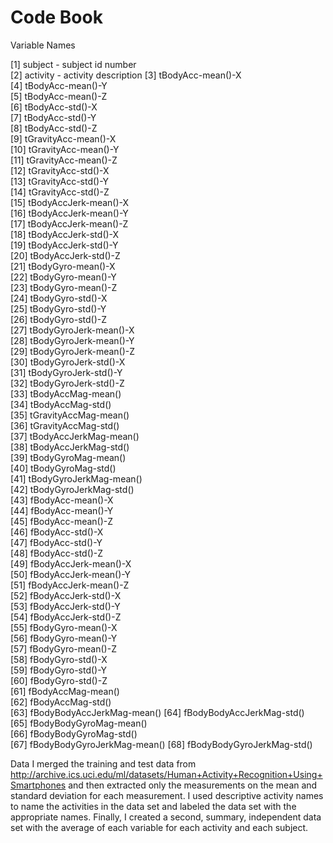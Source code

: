 Code Book
=========================
Variable Names

 [1] subject - subject id number                    
 [2] activity - activity description
 [3] tBodyAcc-mean()-X          
 [4] tBodyAcc-mean()-Y          
 [5] tBodyAcc-mean()-Z          
 [6] tBodyAcc-std()-X           
 [7] tBodyAcc-std()-Y           
 [8] tBodyAcc-std()-Z           
 [9] tGravityAcc-mean()-X       
[10] tGravityAcc-mean()-Y       
[11] tGravityAcc-mean()-Z       
[12] tGravityAcc-std()-X        
[13] tGravityAcc-std()-Y        
[14] tGravityAcc-std()-Z        
[15] tBodyAccJerk-mean()-X      
[16] tBodyAccJerk-mean()-Y      
[17] tBodyAccJerk-mean()-Z      
[18] tBodyAccJerk-std()-X       
[19] tBodyAccJerk-std()-Y       
[20] tBodyAccJerk-std()-Z       
[21] tBodyGyro-mean()-X         
[22] tBodyGyro-mean()-Y         
[23] tBodyGyro-mean()-Z         
[24] tBodyGyro-std()-X          
[25] tBodyGyro-std()-Y          
[26] tBodyGyro-std()-Z          
[27] tBodyGyroJerk-mean()-X     
[28] tBodyGyroJerk-mean()-Y     
[29] tBodyGyroJerk-mean()-Z     
[30] tBodyGyroJerk-std()-X      
[31] tBodyGyroJerk-std()-Y      
[32] tBodyGyroJerk-std()-Z      
[33] tBodyAccMag-mean()         
[34] tBodyAccMag-std()          
[35] tGravityAccMag-mean()      
[36] tGravityAccMag-std()       
[37] tBodyAccJerkMag-mean()     
[38] tBodyAccJerkMag-std()      
[39] tBodyGyroMag-mean()        
[40] tBodyGyroMag-std()         
[41] tBodyGyroJerkMag-mean()    
[42] tBodyGyroJerkMag-std()     
[43] fBodyAcc-mean()-X          
[44] fBodyAcc-mean()-Y          
[45] fBodyAcc-mean()-Z          
[46] fBodyAcc-std()-X           
[47] fBodyAcc-std()-Y           
[48] fBodyAcc-std()-Z           
[49] fBodyAccJerk-mean()-X      
[50] fBodyAccJerk-mean()-Y      
[51] fBodyAccJerk-mean()-Z      
[52] fBodyAccJerk-std()-X       
[53] fBodyAccJerk-std()-Y       
[54] fBodyAccJerk-std()-Z       
[55] fBodyGyro-mean()-X         
[56] fBodyGyro-mean()-Y         
[57] fBodyGyro-mean()-Z         
[58] fBodyGyro-std()-X          
[59] fBodyGyro-std()-Y          
[60] fBodyGyro-std()-Z          
[61] fBodyAccMag-mean()         
[62] fBodyAccMag-std()          
[63] fBodyBodyAccJerkMag-mean() 
[64] fBodyBodyAccJerkMag-std()  
[65] fBodyBodyGyroMag-mean()    
[66] fBodyBodyGyroMag-std()     
[67] fBodyBodyGyroJerkMag-mean()
[68] fBodyBodyGyroJerkMag-std()

Data
I merged the training and test data from 
http://archive.ics.uci.edu/ml/datasets/Human+Activity+Recognition+Using+Smartphones and then extracted only the
measurements on the mean and standard deviation for each measurement. I used descriptive activity names to name the 
activities in the data set and labeled the data set with the appropriate names. Finally, I created a second, summary,
independent data set with the average of each variable for each activity and each subject.

